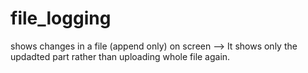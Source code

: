 # file_logging
shows changes in a file (append only) on screen
--> It shows only the updadted part rather than uploading whole file again.
